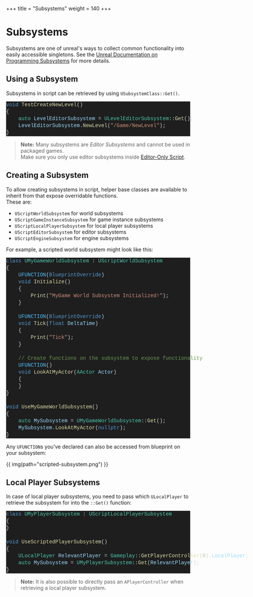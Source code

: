 +++
title = "Subsystems"
weight = 140
+++

# Subsystems
Subsystems are one of unreal's ways to collect common functionality into easily accessible singletons.
See the [Unreal Documentation on Programming Subsystems](https://docs.unrealengine.com/5.1/en-US/programming-subsystems-in-unreal-engine/) for more details.

## Using a Subsystem
Subsystems in script can be retrieved by using `USubsystemClass::Get()`.

<div class="code_block" style="color: #d4d4d4;background-color: #1e1e1e;font-family: 'Terminus (TTF) for Windows', Consolas, 'Courier New', monospace;font-weight: normal;font-size: 14px;line-height: 19px;white-space: pre;"><div><span style="color: #569cd6;">void</span><span style="color: #d4d4d4;"> </span><span style="color: #dcdcaa;">TestCreateNewLevel</span><span style="color: #d4d4d4;">()</span></div><div><span style="color: #d4d4d4;">{</span></div><div><span style="color: #d4d4d4;">&#160; &#160; </span><span style="color: #4ec9b0;">auto</span><span style="color: #d4d4d4;"> </span><span style="color: #9cdcfe;">LevelEditorSubsystem</span><span style="color: #d4d4d4;"> = </span><span style="color: #4ec9b0;">ULevelEditorSubsystem</span><span style="color: #d4d4d4;">::</span><span style="color: #dcdcaa;">Get</span><span style="color: #d4d4d4;">();</span></div><div><span style="color: #d4d4d4;">&#160; &#160; </span><span style="color: #9cdcfe;">LevelEditorSubsystem</span><span style="color: #d4d4d4;">.</span><span style="color: #dcdcaa;">NewLevel</span><span style="color: #d4d4d4;">(</span><span style="color: #ce9178;">"/Game/NewLevel"</span><span style="color: #d4d4d4;">);</span></div><div><span style="color: #d4d4d4;">}</span></div></div>

> **Note:** Many subsystems are _Editor Subsystems_ and cannot be used in packaged games.  
> Make sure you only use editor subsystems inside [Editor-Only Script](/scripting/editor-script/).

## Creating a Subsystem
To allow creating subsystems in script, helper base classes are available to inherit from that expose overridable functions.  
These are:
* `UScriptWorldSubsystem` for world subsystems
* `UScriptGameInstanceSubsystem` for game instance subsystems
* `UScriptLocalPlayerSubsystem` for local player subsystems
* `UScriptEditorSubsystem` for editor subsystems
* `UScriptEngineSubsystem` for engine subsystems

For example, a scripted world subsystem might look like this:

<div class="code_block" style="color: #d4d4d4;background-color: #1e1e1e;font-family: 'Terminus (TTF) for Windows', Consolas, 'Courier New', monospace;font-weight: normal;font-size: 14px;line-height: 19px;white-space: pre;"><div><span style="color: #569cd6;">class</span><span style="color: #d4d4d4;"> </span><span style="color: #4ec9b0;">UMyGameWorldSubsystem</span><span style="color: #d4d4d4;"> : </span><span style="color: #4ec9b0;">UScriptWorldSubsystem</span></div><div><span style="color: #d4d4d4;">{</span></div><div><span style="color: #d4d4d4;">&#160; &#160; </span><span style="color: #4fc1ff;">UFUNCTION</span><span style="color: #d4d4d4;">(</span><span style="color: #569cd6;">BlueprintOverride</span><span style="color: #d4d4d4;">)</span></div><div><span style="color: #d4d4d4;">&#160; &#160; </span><span style="color: #569cd6;">void</span><span style="color: #d4d4d4;"> </span><span style="color: #dcdcaa;">Initialize</span><span style="color: #d4d4d4;">()</span></div><div><span style="color: #d4d4d4;">&#160; &#160; {</span></div><div><span style="color: #d4d4d4;">&#160; &#160; &#160; &#160; </span><span style="color: #dcdcaa;">Print</span><span style="color: #d4d4d4;">(</span><span style="color: #ce9178;">"MyGame World Subsystem Initialized!"</span><span style="color: #d4d4d4;">);</span></div><div><span style="color: #d4d4d4;">&#160; &#160; }</span></div><br><div><span style="color: #d4d4d4;">&#160; &#160; </span><span style="color: #4fc1ff;">UFUNCTION</span><span style="color: #d4d4d4;">(</span><span style="color: #569cd6;">BlueprintOverride</span><span style="color: #d4d4d4;">)</span></div><div><span style="color: #d4d4d4;">&#160; &#160; </span><span style="color: #569cd6;">void</span><span style="color: #d4d4d4;"> </span><span style="color: #dcdcaa;">Tick</span><span style="color: #d4d4d4;">(</span><span style="color: #569cd6;">float</span><span style="color: #d4d4d4;"> </span><span style="color: #9cdcfe;">DeltaTime</span><span style="color: #d4d4d4;">)</span></div><div><span style="color: #d4d4d4;">&#160; &#160; {</span></div><div><span style="color: #d4d4d4;">&#160; &#160; &#160; &#160; </span><span style="color: #dcdcaa;">Print</span><span style="color: #d4d4d4;">(</span><span style="color: #ce9178;">"Tick"</span><span style="color: #d4d4d4;">);</span></div><div><span style="color: #d4d4d4;">&#160; &#160; }</span></div><br><div><span style="color: #d4d4d4;">&#160; &#160; </span><span style="color: #6a9955;">// Create functions on the subsystem to expose functionality</span></div><div><span style="color: #d4d4d4;">&#160; &#160; </span><span style="color: #4fc1ff;">UFUNCTION</span><span style="color: #d4d4d4;">()</span></div><div><span style="color: #d4d4d4;">&#160; &#160; </span><span style="color: #569cd6;">void</span><span style="color: #d4d4d4;"> </span><span style="color: #dcdcaa;">LookAtMyActor</span><span style="color: #d4d4d4;">(</span><span style="color: #4ec9b0;">AActor</span><span style="color: #d4d4d4;"> </span><span style="color: #9cdcfe;">Actor</span><span style="color: #d4d4d4;">)</span></div><div><span style="color: #d4d4d4;">&#160; &#160; {</span></div><div><span style="color: #d4d4d4;">&#160; &#160; }</span></div><div><span style="color: #d4d4d4;">}</span></div><br><div><span style="color: #569cd6;">void</span><span style="color: #d4d4d4;"> </span><span style="color: #dcdcaa;">UseMyGameWorldSubsystem</span><span style="color: #d4d4d4;">()</span></div><div><span style="color: #d4d4d4;">{</span></div><div><span style="color: #d4d4d4;">&#160; &#160; </span><span style="color: #4ec9b0;">auto</span><span style="color: #d4d4d4;"> </span><span style="color: #9cdcfe;">MySubsystem</span><span style="color: #d4d4d4;"> = </span><span style="color: #4ec9b0;">UMyGameWorldSubsystem</span><span style="color: #d4d4d4;">::</span><span style="color: #dcdcaa;">Get</span><span style="color: #d4d4d4;">();</span></div><div><span style="color: #d4d4d4;">&#160; &#160; </span><span style="color: #9cdcfe;">MySubsystem</span><span style="color: #d4d4d4;">.</span><span style="color: #dcdcaa;">LookAtMyActor</span><span style="color: #d4d4d4;">(</span><span style="color: #569cd6;">nullptr</span><span style="color: #d4d4d4;">);</span></div><div><span style="color: #d4d4d4;">}</span></div></div>

Any `UFUNCTION`s you've declared can also be accessed from blueprint on your subsystem:

{{ img(path="scripted-subsystem.png") }}

## Local Player Subsystems
In case of local player subsystems, you need to pass which `ULocalPlayer` to retrieve the subsystem for into the `::Get()` function:

<div class="code_block" style="color: #d4d4d4;background-color: #1e1e1e;font-family: 'Terminus (TTF) for Windows', Consolas, 'Courier New', monospace;font-weight: normal;font-size: 14px;line-height: 19px;white-space: pre;"><div><span style="color: #569cd6;">class</span><span style="color: #d4d4d4;"> </span><span style="color: #4ec9b0;">UMyPlayerSubsystem</span><span style="color: #d4d4d4;"> : </span><span style="color: #4ec9b0;">UScriptLocalPlayerSubsystem</span></div><div><span style="color: #d4d4d4;">{</span></div><div><span style="color: #d4d4d4;">}</span></div><br><div><span style="color: #569cd6;">void</span><span style="color: #d4d4d4;"> </span><span style="color: #dcdcaa;">UseScriptedPlayerSubsystem</span><span style="color: #d4d4d4;">()</span></div><div><span style="color: #d4d4d4;">{</span></div><div><span style="color: #d4d4d4;">&#160; &#160; </span><span style="color: #4ec9b0;">ULocalPlayer</span><span style="color: #d4d4d4;"> </span><span style="color: #9cdcfe;">RelevantPlayer</span><span style="color: #d4d4d4;"> = </span><span style="color: #4ec9b0;">Gameplay</span><span style="color: #d4d4d4;">::</span><span style="color: #dcdcaa;">GetPlayerController</span><span style="color: #d4d4d4;">(</span><span style="color: #b5cea8;">0</span><span style="color: #d4d4d4;">).</span><span style="color: #9cdcfe;">LocalPlayer</span><span style="color: #d4d4d4;">;</span></div><div><span style="color: #d4d4d4;">&#160; &#160; </span><span style="color: #4ec9b0;">auto</span><span style="color: #d4d4d4;"> </span><span style="color: #9cdcfe;">MySubsystem</span><span style="color: #d4d4d4;"> = </span><span style="color: #4ec9b0;">UMyPlayerSubsystem</span><span style="color: #d4d4d4;">::</span><span style="color: #dcdcaa;">Get</span><span style="color: #d4d4d4;">(</span><span style="color: #9cdcfe;">RelevantPlayer</span><span style="color: #d4d4d4;">);</span></div><div><span style="color: #d4d4d4;">}</span></div></div>

> **Note:** It is also possible to directly pass an `APlayerController` when retrieving a local player subsystem.